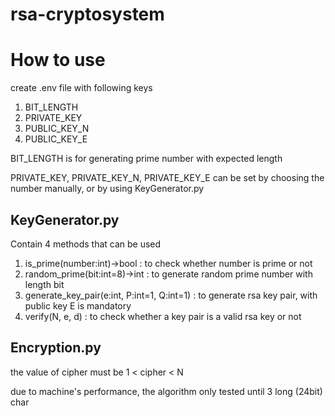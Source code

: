 # rsa-cryptosystem
<h1>How to use</h1>
  <p>create .env file with following keys</p>
  <ol>
  <li>BIT_LENGTH</li>
  <li>PRIVATE_KEY</li>
  <li>PUBLIC_KEY_N</li>
  <li>PUBLIC_KEY_E</li>
  </ol>
  <p>BIT_LENGTH is for generating prime number with expected length</p>
  <p>PRIVATE_KEY, PRIVATE_KEY_N, PRIVATE_KEY_E can be set by choosing the number manually, or by using KeyGenerator.py</p>
<h2>KeyGenerator.py</h2>
  <p>Contain 4 methods that can be used</p>
  <ol>
  <li>is_prime(number:int)->bool : to check whether number is prime or not</li>
  <li>random_prime(bit:int=8)->int : to generate random prime number with length <bit> bit</li>
  <li>generate_key_pair(e:int, P:int=1, Q:int=1) : to generate rsa key pair, with public key E is mandatory</li>
  <li>verify(N, e, d) : to check whether a key pair is a valid rsa key or not</li>    
  </ol>
<h2>Encryption.py</h2>
  <p>the value of cipher must be 1 < cipher < N </p>
  <p>due to machine's performance, the algorithm only tested until 3 long (24bit) char</p>
